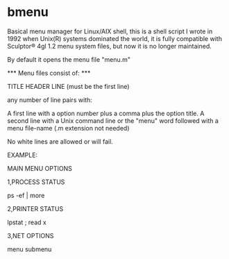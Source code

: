 # bmenu

Basical menu manager for Linux/AIX shell, this is a shell script I wrote in 1992 when Unix(R) systems dominated the world, it is fully compatible with Sculptor® 4gl 1.2 menu system files, but now it is no longer maintained.

By default it opens the menu file "menu.m"

*** Menu files consist of: ***

TITLE HEADER LINE (must be the first line)

any number of line pairs with:

A first line with a option number plus a comma plus the option title. 
A second line with a Unix command line or the "menu" word followed with a menu file-name (.m extension not needed)

No white lines are allowed or will fail.

EXAMPLE:

MAIN MENU OPTIONS

1,PROCESS STATUS

ps -ef | more

2,PRINTER STATUS

lpstat ; read x

3,NET OPTIONS

menu submenu
